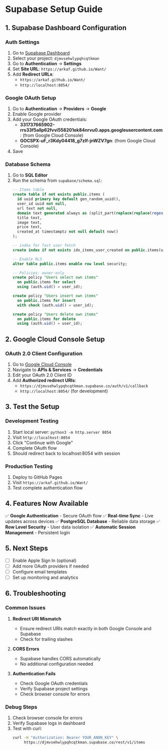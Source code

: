 # Supabase Setup Guide

## 1. Supabase Dashboard Configuration

### Auth Settings
1. Go to [Supabase Dashboard](https://supabase.com/dashboard)
2. Select your project: `djmvsehwlypqhcqtkman`
3. Go to **Authentication** → **Settings**
4. Set **Site URL**: `https://arkaf.github.io/Want/`
5. Add **Redirect URLs**:
   - `https://arkaf.github.io/Want/`
   - `http://localhost:8054/`

### Google OAuth Setup
1. Go to **Authentication** → **Providers** → **Google**
2. Enable Google provider
3. Add your Google OAuth credentials:
   - **331737665902-rrs33f5allp62fvvi558201ek84nrvu0.apps.googleusercontent.com**: (from Google Cloud Console)
   - **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**: (from Google Cloud Console)
4. Save

### Database Schema
1. Go to **SQL Editor**
2. Run the schema from `supabase/schema.sql`:
   ```sql
   -- Items table
   create table if not exists public.items (
     id uuid primary key default gen_random_uuid(),
     user_id uuid not null,
     url text not null,
     domain text generated always as (split_part(replace(replace(regexp_replace(url, '^https?://', ''), 'www.', ''),'/',1), '?', 1)) stored,
     title text,
     image text,
     price text,
     created_at timestamptz not null default now()
   );

   -- index for fast user fetch
   create index if not exists idx_items_user_created on public.items(user_id, created_at desc);

   -- Enable RLS
   alter table public.items enable row level security;

   -- Policies: owner-only
   create policy "Users select own items"
     on public.items for select
     using (auth.uid() = user_id);

   create policy "Users insert own items"
     on public.items for insert
     with check (auth.uid() = user_id);

   create policy "Users delete own items"
     on public.items for delete
     using (auth.uid() = user_id);
   ```

## 2. Google Cloud Console Setup

### OAuth 2.0 Client Configuration
1. Go to [Google Cloud Console](https://console.cloud.google.com/)
2. Navigate to **APIs & Services** → **Credentials**
3. Edit your OAuth 2.0 Client ID
4. Add **Authorized redirect URIs**:
   - `https://djmvsehwlypqhcqtkman.supabase.co/auth/v1/callback`
   - `http://localhost:8054/` (for development)

## 3. Test the Setup

### Development Testing
1. Start local server: `python3 -m http.server 8054`
2. Visit `http://localhost:8054`
3. Click "Continue with Google"
4. Complete OAuth flow
5. Should redirect back to localhost:8054 with session

### Production Testing
1. Deploy to GitHub Pages
2. Visit `https://arkaf.github.io/Want/`
3. Test complete authentication flow

## 4. Features Now Available

✅ **Google Authentication** - Secure OAuth flow
✅ **Real-time Sync** - Live updates across devices
✅ **PostgreSQL Database** - Reliable data storage
✅ **Row Level Security** - User data isolation
✅ **Automatic Session Management** - Persistent login

## 5. Next Steps

- [ ] Enable Apple Sign In (optional)
- [ ] Add more OAuth providers if needed
- [ ] Configure email templates
- [ ] Set up monitoring and analytics

## 6. Troubleshooting

### Common Issues

1. **Redirect URI Mismatch**
   - Ensure redirect URIs match exactly in both Google Console and Supabase
   - Check for trailing slashes

2. **CORS Errors**
   - Supabase handles CORS automatically
   - No additional configuration needed

3. **Authentication Fails**
   - Check Google OAuth credentials
   - Verify Supabase project settings
   - Check browser console for errors

### Debug Steps

1. Check browser console for errors
2. Verify Supabase logs in dashboard
3. Test with curl:
   ```bash
   curl -H "Authorization: Bearer YOUR_ANON_KEY" \
        https://djmvsehwlypqhcqtkman.supabase.co/rest/v1/items
   ```
